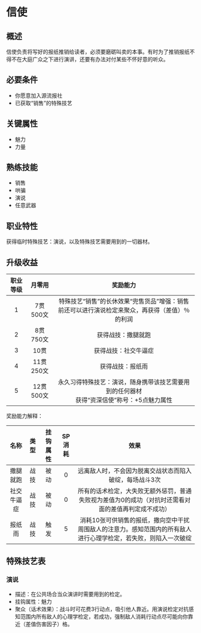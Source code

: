 # 信使

## 概述

信使负责将写好的报纸推销给读者，必须要磨砺叫卖的本事。有时为了推销报纸不得不在大庭广众之下进行演讲，还要有办法对付某些不怀好意的听众。

## 必要条件

* 你愿意加入源流报社
* 已获取“销售”的特殊技艺

## 关键属性

* 魅力
* 力量

## 熟练技能

* 销售
* 哄骗
* 演说
* 任意武器
  
## 职业特性

获得临时特殊技艺：演说，以及特殊技艺需要用到的一切器材。

## 升级收益

职业等级|月零用|奖励能力
:--:|:--:|:--:
1|7贯500文|特殊技艺“销售”的长休效果“兜售货品”增强：销售前还可以进行演说检定来聚众，再获得（差值）％的利润
2|8贯750文|获得战技：撒腿就跑
3|10贯|获得战技：社交牛逼症
4|11贯250文|获得战技：报纸雨
5|12贯500文|永久习得特殊技艺：演说，随身携带该技艺需要用到的任何器材<br>获得“资深信使”称号：+5点魅力属性

奖励能力解释：

名称|类型|挂钩属性|SP消耗|效果
:--:|:--:|:--:|:--:|:--:
撒腿就跑|战技|被动|0|远离敌人时，不会因为脱离交战状态而陷入破绽，每场战斗3次
社交牛逼症|战技|被动|0|所有的话术检定，大失败无额外惩罚，普通失败视为差值为0的成功（对抗时还需看对面的差值再判定成不成功）
报纸雨|战技|触发|5|消耗10张可供销售的报纸，撒向空中干扰周围敌人的注意力。感知范围内的所有敌人进行心理学检定，若失败，则陷入一次破绽

## 特殊技艺表

### 演说

* 描述：在公共场合当众演讲时需要用到的检定。
* 挂钩属性：魅力
* 聚众（话术效果）：战斗时可花费3行动点，吸引他人靠近。用演说检定对抗感知范围内所有敌人的心理学检定，若成功，强制敌人消耗行动点尽可能向你靠近（差值伤害因子）格。
